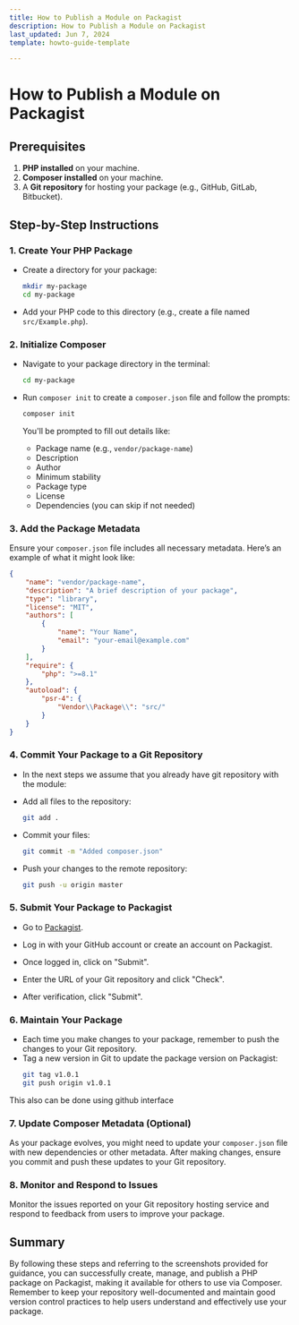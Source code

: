 ```yaml
---
title: How to Publish a Module on Packagist
description: How to Publish a Module on Packagist
last_updated: Jun 7, 2024
template: howto-guide-template

---
```


# How to Publish a Module on Packagist

## Prerequisites
1. **PHP installed** on your machine.
2. **Composer installed** on your machine.
3. A **Git repository** for hosting your package (e.g., GitHub, GitLab, Bitbucket).

## Step-by-Step Instructions

### 1. Create Your PHP Package
- Create a directory for your package:
  ```bash
  mkdir my-package
  cd my-package
  ```

- Add your PHP code to this directory (e.g., create a file named `src/Example.php`).

### 2. Initialize Composer
- Navigate to your package directory in the terminal:
  ```bash
  cd my-package
  ```

- Run `composer init` to create a `composer.json` file and follow the prompts:
  ```bash
  composer init
  ```
  You'll be prompted to fill out details like:
    - Package name (e.g., `vendor/package-name`)
    - Description
    - Author
    - Minimum stability
    - Package type
    - License
    - Dependencies (you can skip if not needed)

### 3. Add the Package Metadata
Ensure your `composer.json` file includes all necessary metadata. Here’s an example of what it might look like:
```json
{
    "name": "vendor/package-name",
    "description": "A brief description of your package",
    "type": "library",
    "license": "MIT",
    "authors": [
        {
            "name": "Your Name",
            "email": "your-email@example.com"
        }
    ],
    "require": {
        "php": ">=8.1"
    },
    "autoload": {
        "psr-4": {
            "Vendor\\Package\\": "src/"
        }
    }
}
```

### 4. Commit Your Package to a Git Repository
- In the next steps we assume that you already have git repository with the module:

- Add all files to the repository:
  ```bash
  git add .
  ```

- Commit your files:
  ```bash
  git commit -m "Added composer.json"
  ```

- Push your changes to the remote repository:
  ```bash
  git push -u origin master
  ```

### 5. Submit Your Package to Packagist
- Go to [Packagist](https://packagist.org/).
- Log in with your GitHub account or create an account on Packagist.

- Once logged in, click on "Submit".

- Enter the URL of your Git repository and click "Check".

- After verification, click "Submit".

### 6. Maintain Your Package
- Each time you make changes to your package, remember to push the changes to your Git repository.
- Tag a new version in Git to update the package version on Packagist:
  ```bash
  git tag v1.0.1
  git push origin v1.0.1
  ```

This also can be done using github interface

### 7. Update Composer Metadata (Optional)
As your package evolves, you might need to update your `composer.json` file with new dependencies or other metadata. After making changes, ensure you commit and push these updates to your Git repository.

### 8. Monitor and Respond to Issues
Monitor the issues reported on your Git repository hosting service and respond to feedback from users to improve your package.

## Summary
By following these steps and referring to the screenshots provided for guidance, you can successfully create, manage, and publish a PHP package on Packagist, making it available for others to use via Composer. Remember to keep your repository well-documented and maintain good version control practices to help users understand and effectively use your package.
